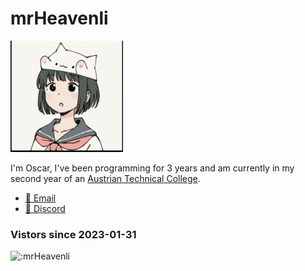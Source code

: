 # mrHeavenli

![](https://github.com/mrHeavenli/mrHeavenli/blob/main/bongokitty.gif?raw=true)


I'm Oscar, I've been programming for 3 years and am currently in my second year of an 
[Austrian Technical College](https://en.wikipedia.org/wiki/H%C3%B6here_Technische_Lehranstalt).

- [📧 Email](mailto:mrHeavenli@icloud.com)
- [💬 Discord ](https://discordapp.com/users/603128116914683974)

### Vistors since 2023-01-31
![:mrHeavenli](https://count.getloli.com/get/@mrHeavenli?theme=asoul)
